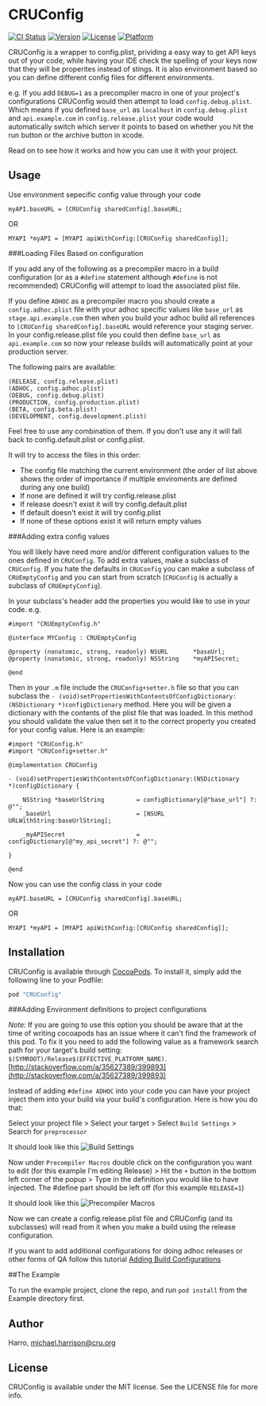 # CRUConfig

[![CI Status](http://img.shields.io/travis/CruGlobal/CRUConfig.svg?style=flat)](https://travis-ci.org/CruGlobal/CRUConfig)
[![Version](https://img.shields.io/cocoapods/v/CRUConfig.svg?style=flat)](http://cocoapods.org/pods/CRUConfig)
[![License](https://img.shields.io/cocoapods/l/CRUConfig.svg?style=flat)](http://cocoapods.org/pods/CRUConfig)
[![Platform](https://img.shields.io/cocoapods/p/CRUConfig.svg?style=flat)](http://cocoapods.org/pods/CRUConfig)

CRUConfig is a wrapper to config.plist, prividing a easy way to get API keys out of your code, while having your IDE check the spelling of your keys now that they will be properites instead of stings. It is also environment based so you can define different config files for different environments.

e.g. If you add `DEBUG=1` as a precompiler macro in one of your project's configurations CRUConfig would then attempt to load `config.debug.plist`. Which means if you defined `base_url` as `localhost` in `config.debug.plist` and `api.example.com` in `config.release.plist` your code would automatically switch which server it points to based on whether you hit the run button or the archive button in xcode.

Read on to see how it works and how you can use it with your project. 

## Usage

Use environment sepecific config value through your code
```objc
myAPI.baseURL = [CRUConfig sharedConfig].baseURL;
```
OR
```objc
MYAPI *myAPI = [MYAPI apiWithConfig:[CRUConfig sharedConfig]];
```

###Loading Files Based on configuration

If you add any of the following as a precompiler macro in a build configuration (or as a `#define` statement although `#define` is not recommended) CRUConfig will attempt to load the associated plist file.

If you define `ADHOC` as a precompiler macro you should create a `config.adhoc.plist` file with your adhoc specific values like `base_url` as  `stage.api.example.com` then when you build your adhoc build all references to `[CRUConfig sharedConfig].baseURL` would reference your staging server. In your config.release.plist file you could then define `base_url` as `api.example.com` so now your release builds will automatically point at your production server.

The following pairs are available:
```
(RELEASE, config.release.plist)
(ADHOC, config.adhoc.plist)
(DEBUG, config.debug.plist)
(PRODUCTION, config.production.plist)
(BETA, config.beta.plist)
(DEVELOPMENT, config.development.plist)
```

Feel free to use any combination of them. If you don't use any it will fall back to config.default.plist or config.plist.

It will try to access the files in this order:

* The config file matching the current environment (the order of list above shows the order of importance if multiple enviroments are defined during any one build)
* If none are defined it will try config.release.plist
* If release doesn't exist it will try config.default.plist
* If default doesn't exist it will try config.plist
* If none of these options exist it will return empty values

###Adding extra config values

You will likely have need more and/or different configuration values to the ones defined in `CRUConfig`. To add extra values, make a subclass of `CRUConfig`. If you hate the defaults in `CRUConfig` you can make a subclass of `CRUEmptyConfig` and you can start from scratch (`CRUConfig` is actually a subclass of `CRUEmptyConfig`).

In your subclass's header add the properties you would like to use in your code. e.g.
```objc
#import "CRUEmptyConfig.h"

@interface MYConfig : CRUEmptyConfig

@property (nonatomic, strong, readonly) NSURL		*baseUrl;
@property (nonatomic, strong, readonly) NSString	*myAPISecret;

@end
```

Then in your `.m` file include the `CRUConfig+setter.h` file so that you can subclass the `- (void)setPropertiesWithContentsOfConfigDictionary:(NSDictionary *)configDictionary` method. Here you will be given a dictionary with the contents of the plist file that was loaded. In this method you should validate the value then set it to the correct property you created for your config value. Here is an example:

```objc
#import "CRUConfig.h"
#import "CRUConfig+setter.h"

@implementation CRUConfig

- (void)setPropertiesWithContentsOfConfigDictionary:(NSDictionary *)configDictionary {

    NSString *baseUrlString			= configDictionary[@"base_url"] ?: @"";
    _baseUrl						= [NSURL URLWithString:baseUrlString];

    _myAPISecret					= configDictionary[@"my_api_secret"] ?: @"";

}

@end
```

Now you can use the config class in your code
```objc
myAPI.baseURL = [CRUConfig sharedConfig].baseURL;
```
OR
```objc
MYAPI *myAPI = [MYAPI apiWithConfig:[CRUConfig sharedConfig]];
```

## Installation

CRUConfig is available through [CocoaPods](http://cocoapods.org). To install
it, simply add the following line to your Podfile:

```ruby
pod "CRUConfig"
```

###Adding Environment definitions to project configurations

*Note:* If you are going to use this option you should be aware that at the time of writing cocoapods has an issue where it can't find the framework of this pod. To fix it you need to add the following value as a framework search path for your target's build setting: `$(SYMROOT)/Release$(EFFECTIVE_PLATFORM_NAME)`. [http://stackoverflow.com/a/35627389/399893](http://stackoverflow.com/a/35627389/399893)

Instead of adding `#define ADHOC` into your code you can have your project inject them into your build via your build's configuration. Here is how you do that:

Select your project file > Select your target > Select `Build Settings` > Search for `preprocessor`

It should look like this
![Build Settings](https://www.evernote.com/l/AF-trO4euXREHov8CWQRUmDVvue_S-FheyAB/image.png)

Now under `Precompiler Macros` double click on the configuration you want to edit (for this example I'm editing Release) > Hit the `+` button in the bottom left corner of the popup > Type in the definition you would like to have injected. The #define part should be left off (for this example `RELEASE=1`)

It should look like this
![Precompiler Macros](https://www.evernote.com/l/AF9WsqOy0iFFeK-30RO8hQF6PUhdxj5oDGoB/image.png)

Now we can create a config.release.plist file and CRUConfig (and its subclasses) will read from it when you make a build using the release configuration.

If you want to add additional configurations for doing adhoc releases or other forms of QA follow this tutorial [Adding Build Configurations](https://developer.apple.com/library/ios/recipes/xcode_help-project_editor/Articles/BasingBuildConfigurationsonConfigurationFiles.html)

##The Example

To run the example project, clone the repo, and run `pod install` from the Example directory first.

## Author

Harro, michael.harrison@cru.org

## License

CRUConfig is available under the MIT license. See the LICENSE file for more info.
